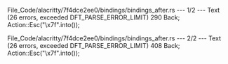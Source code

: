 File_Code/alacritty/7f4dce2ee0/bindings/bindings_after.rs --- 1/2 --- Text (26 errors, exceeded DFT_PARSE_ERROR_LIMIT)
290         Back; Action::Esc("\x7f".into());                                                                                                                  

File_Code/alacritty/7f4dce2ee0/bindings/bindings_after.rs --- 2/2 --- Text (26 errors, exceeded DFT_PARSE_ERROR_LIMIT)
                                                                                                                                                             408         Back; Action::Esc("\x7f".into());


